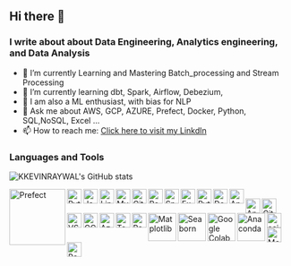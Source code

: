 ## Hi there 👋

      
### I write about about Data Engineering, Analytics engineering, and Data Analysis

- 🔭 I’m currently Learning and Mastering Batch_processing and Stream Processing 
- 🌱 I’m currently learning dbt, Spark, Airflow, Debezium,  
- 🌱 I am also a ML enthusiast, with bias for NLP
- 💬 Ask me about AWS, GCP, AZURE, Prefect, Docker, Python, SQL,NoSQL, Excel ...
- 📫 How to reach me: [Click here to visit my LinkdIn](linkedin.com/in/rono-kelvin-6aa007187)



### Languages and Tools
![KKEVINRAYWAL's GitHub stats](https://github-readme-stats.vercel.app/api/top-langs/?username=KKEVINRAYWAL&layout=compact)

<img align="left" alt="Prefect" width="100px" src="https://d33wubrfki0l68.cloudfront.net/dbca607e3f64720cb471fc40cdb54c68cea5c86d/3ad5f/assets/img/prefect-logo-gradient-white.c4c1e293.svg" />
<img align="left" alt="Python" width="26px" src="https://img.icons8.com/color/48/000000/python.png" />
<img align="left" alt="Java" width="26px" src="https://img.icons8.com/color/48/000000/java-coffee-cup-logo.png" />
<img align="left" alt="Linux" width="26px" src="https://img.icons8.com/color/48/000000/linux.png" />
<img align="left" alt="MySQL" width="26px" src="https://img.icons8.com/fluency/48/000000/mysql-logo.png" />
<img align="left" alt="GitHub" width="26px" src="https://github.githubassets.com/images/modules/logos_page/GitHub-Mark.png" />
<img align="left" alt="PostgreSQL" width="26px" src="https://www.postgresql.org/media/img/about/press/elephant.png" />
<img align="left" alt="Snowflake" width="26px" src="https://img.icons8.com/color/48/000000/snowflake.png" />
<img align="left" alt="Excel" width="26px" src="https://img.icons8.com/color/48/000000/microsoft-excel-2019--v1.png" />
<img align="left" alt="Python" width="26px" src="https://img.icons8.com/color/48/000000/python.png" />
<img align="left" alt="Docker" width="26px" src="https://img.icons8.com/color/48/000000/docker.png" />
<img align="left" alt="Apache Airflow" width="26px" src="https://cwiki.apache.org/confluence/download/attachments/145723561/airflow_transparent.png?version=1&modificationDate=1591901817000&api=v2" />

 <br />

<img align="left" alt="Apache Spark" width="26px" src="https://spark.apache.org/images/spark-logo-trademark.png" />
<img align="left" alt="Git" width="26px" src="https://img.icons8.com/color/48/000000/git.png" />
<img align="left" alt="VS Code" width="26px" src="https://img.icons8.com/color/48/000000/visual-studio-code-2019.png" />
<img align="left" alt="GCP" width="26px" src="https://img.icons8.com/color/48/000000/google-cloud-platform.png" />
<img align="left" alt="Azure" width="26px" src="https://img.icons8.com/color/48/000000/azure-1.png" />
<img align="left" alt="TensorFlow" width="26px" src="https://upload.wikimedia.org/wikipedia/commons/2/2d/Tensorflow_logo.svg" />
<img align="left" alt="Pandas" width="26px" src="https://pandas.pydata.org/static/img/pandas_mark.svg" />
<img align="left" alt="Matplotlib" width="50px" src="https://matplotlib.org/_static/logo2_compressed.svg" />
<img align="left" alt="Seaborn" width="50px" src="https://seaborn.pydata.org/_static/logo-wide-lightbg.svg" />
<img align="left" alt="Google Colab" width="50px" src="https://colab.research.google.com/img/colab_favicon_256px.png" />
<img align="left" alt="Anaconda" width="50px" src="https://upload.wikimedia.org/wikipedia/en/c/cd/Anaconda_Logo.png" />
<img align="left" alt="scikit-learn" width="26px" src="https://scikit-learn.org/stable/_static/scikit-learn-logo-small.png"/>
<img align="left" alt="MongoDB" width="26px" src="https://www.mongodb.com/assets/images/global/favicon.ico" />
 <img align="left" alt="Power BI" width="26px" src="https://upload.wikimedia.org/wikipedia/commons/c/c9/Power_bi_logo_black.svg" />
 
 <br />
 
 
 
 
 
 
 
 
 
 
 
 





